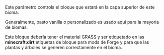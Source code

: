 Este parámetro controla el bloque que estará en la capa superior de este bioma.

Generalmente, pasto vanilla o personalizado es usado aquí para la mayoria de biomas.

Este bloque debería tener el material GRASS y ser etiquetado en las <b>minecraft:dirt</b> etiquetas de bloque para mods de Forge y para que las plantas y árboles se generen correctamente en el bioma.